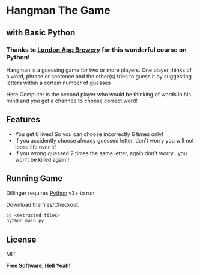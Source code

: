 # Hangman The Game 
## with Basic Python
### Thanks to [London App Brewery](https://www.londonappbrewery.com/) for this wonderful course on Python!

Hangman is a guessing game for two or more players. One player thinks of a word, phrase or sentence and the other(s) tries to guess it by suggesting letters within a certain number of guesses

Here Computer is the second player who would be thinking of words in his mind and you get a channce to choose correct word!

## Features

- You get 6 lives! So you can choose incorrectly 6 times only!
- If you accidently choose already guessed letter, don't worry you will not loose life over it!
- If you wrong guessed 2 times the same letter, again don't worry...you won't be killed again!!!


## Running Game

Dillinger requires [Python](https://www.python.org/) v3+ to run.

Download the files/Checkout.

```sh
cd <extracted files>
python main.py
```


## License

MIT

**Free Software, Hell Yeah!**

[//]: # (These are reference links used in the body of this note and get stripped out when the markdown processor does its job. There is no need to format nicely because it shouldn't be seen. Thanks SO - http://stackoverflow.com/questions/4823468/store-comments-in-markdown-syntax)

   [dill]: <https://github.com/joemccann/dillinger>
   [git-repo-url]: <https://github.com/joemccann/dillinger.git>
   [john gruber]: <http://daringfireball.net>
   [df1]: <http://daringfireball.net/projects/markdown/>
   [markdown-it]: <https://github.com/markdown-it/markdown-it>
   [Ace Editor]: <http://ace.ajax.org>
   [node.js]: <http://nodejs.org>
   [Twitter Bootstrap]: <http://twitter.github.com/bootstrap/>
   [jQuery]: <http://jquery.com>
   [@tjholowaychuk]: <http://twitter.com/tjholowaychuk>
   [express]: <http://expressjs.com>
   [AngularJS]: <http://angularjs.org>
   [Gulp]: <http://gulpjs.com>

   [PlDb]: <https://github.com/joemccann/dillinger/tree/master/plugins/dropbox/README.md>
   [PlGh]: <https://github.com/joemccann/dillinger/tree/master/plugins/github/README.md>
   [PlGd]: <https://github.com/joemccann/dillinger/tree/master/plugins/googledrive/README.md>
   [PlOd]: <https://github.com/joemccann/dillinger/tree/master/plugins/onedrive/README.md>
   [PlMe]: <https://github.com/joemccann/dillinger/tree/master/plugins/medium/README.md>
   [PlGa]: <https://github.com/RahulHP/dillinger/blob/master/plugins/googleanalytics/README.md>
